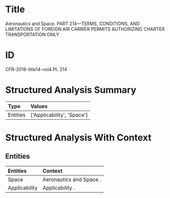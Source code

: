 # Title

 Aeronautics and Space. PART 214—TERMS, CONDITIONS, AND LIMITATIONS OF FOREIGN AIR CARRIER PERMITS AUTHORIZING CHARTER TRANSPORTATION ONLY


# ID

 CFR-2018-title14-vol4.Pt. 214


# Structured Analysis Summary

| Type     | Values                     |
|:---------|:---------------------------|
| Entities | ['Applicability', 'Space'] |


# Structured Analysis With Context

 


## Entities

| Entities      | Context                  |
|:--------------|:-------------------------|
| Space         | Aeronautics and  Space . |
| Applicability | Applicability .          |


